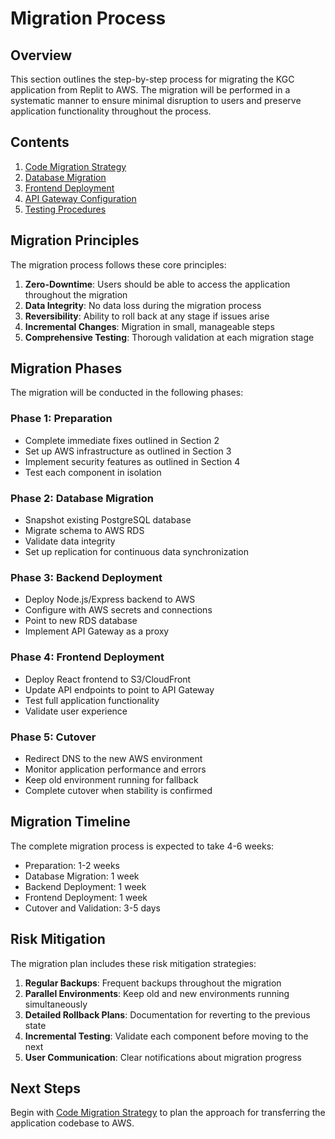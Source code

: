 # Migration Process

## Overview

This section outlines the step-by-step process for migrating the KGC application from Replit to AWS. The migration will be performed in a systematic manner to ensure minimal disruption to users and preserve application functionality throughout the process.

## Contents

1. [Code Migration Strategy](./01-code-migration.md)
2. [Database Migration](./02-database-migration.md)
3. [Frontend Deployment](./03-frontend-deployment.md)
4. [API Gateway Configuration](./04-api-gateway.md)
5. [Testing Procedures](./05-testing-procedures.md)

## Migration Principles

The migration process follows these core principles:

1. **Zero-Downtime**: Users should be able to access the application throughout the migration
2. **Data Integrity**: No data loss during the migration process
3. **Reversibility**: Ability to roll back at any stage if issues arise
4. **Incremental Changes**: Migration in small, manageable steps
5. **Comprehensive Testing**: Thorough validation at each migration stage

## Migration Phases

The migration will be conducted in the following phases:

### Phase 1: Preparation
- Complete immediate fixes outlined in Section 2
- Set up AWS infrastructure as outlined in Section 3
- Implement security features as outlined in Section 4
- Test each component in isolation

### Phase 2: Database Migration
- Snapshot existing PostgreSQL database
- Migrate schema to AWS RDS
- Validate data integrity
- Set up replication for continuous data synchronization

### Phase 3: Backend Deployment
- Deploy Node.js/Express backend to AWS
- Configure with AWS secrets and connections
- Point to new RDS database
- Implement API Gateway as a proxy

### Phase 4: Frontend Deployment
- Deploy React frontend to S3/CloudFront
- Update API endpoints to point to API Gateway
- Test full application functionality
- Validate user experience

### Phase 5: Cutover
- Redirect DNS to the new AWS environment
- Monitor application performance and errors
- Keep old environment running for fallback
- Complete cutover when stability is confirmed

## Migration Timeline

The complete migration process is expected to take 4-6 weeks:

- Preparation: 1-2 weeks
- Database Migration: 1 week
- Backend Deployment: 1 week
- Frontend Deployment: 1 week
- Cutover and Validation: 3-5 days

## Risk Mitigation

The migration plan includes these risk mitigation strategies:

1. **Regular Backups**: Frequent backups throughout the migration
2. **Parallel Environments**: Keep old and new environments running simultaneously
3. **Detailed Rollback Plans**: Documentation for reverting to the previous state
4. **Incremental Testing**: Validate each component before moving to the next
5. **User Communication**: Clear notifications about migration progress

## Next Steps

Begin with [Code Migration Strategy](./01-code-migration.md) to plan the approach for transferring the application codebase to AWS.